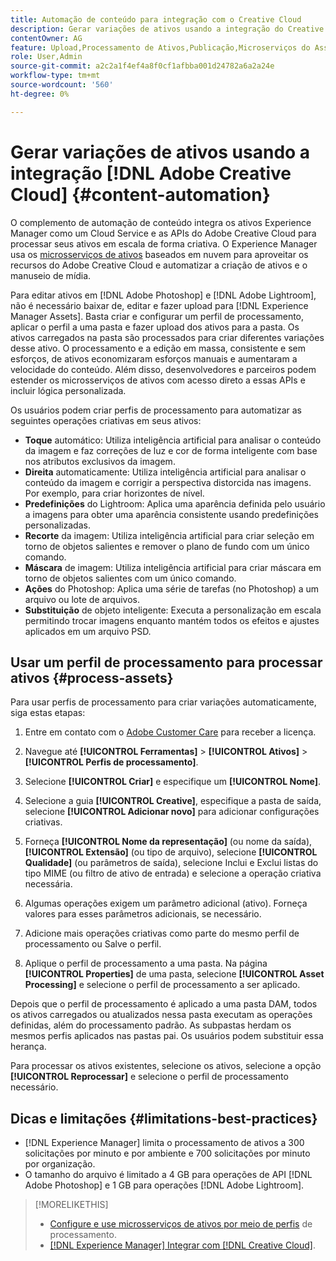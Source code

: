 ```yaml
---
title: Automação de conteúdo para integração com o Creative Cloud
description: Gerar variações de ativos usando a integração do Creative Cloud
contentOwner: AG
feature: Upload,Processamento de Ativos,Publicação,Microserviços do Asset compute,Fluxo de Trabalho
role: User,Admin
source-git-commit: a2c2a1f4ef4a8f0cf1afbba001d24782a6a2a24e
workflow-type: tm+mt
source-wordcount: '560'
ht-degree: 0%

---
```



# Gerar variações de ativos usando a integração [!DNL Adobe Creative Cloud] {#content-automation}

O complemento de automação de conteúdo integra os ativos Experience Manager como um Cloud Service e as APIs do Adobe Creative Cloud para processar seus ativos em escala de forma criativa. O Experience Manager usa os [microsserviços de ativos](/help/assets/asset-microservices-overview.md) baseados em nuvem para aproveitar os recursos do Adobe Creative Cloud e automatizar a criação de ativos e o manuseio de mídia.

Para editar ativos em [!DNL Adobe Photoshop] e [!DNL Adobe Lightroom], não é necessário baixar de, editar e fazer upload para [!DNL Experience Manager Assets]. Basta criar e configurar um perfil de processamento, aplicar o perfil a uma pasta e fazer upload dos ativos para a pasta. Os ativos carregados na pasta são processados para criar diferentes variações desse ativo. O processamento e a edição em massa, consistente e sem esforços, de ativos economizaram esforços manuais e aumentaram a velocidade do conteúdo. Além disso, desenvolvedores e parceiros podem estender os microsserviços de ativos com acesso direto a essas APIs e incluir lógica personalizada.

Os usuários podem criar perfis de processamento para automatizar as seguintes operações criativas em seus ativos:

* **Toque** automático: Utiliza inteligência artificial para analisar o conteúdo da imagem e faz correções de luz e cor de forma inteligente com base nos atributos exclusivos da imagem.
* **Direita** automaticamente: Utiliza inteligência artificial para analisar o conteúdo da imagem e corrigir a perspectiva distorcida nas imagens. Por exemplo, para criar horizontes de nível.
* **Predefinições** do Lightroom: Aplica uma aparência definida pelo usuário a imagens para obter uma aparência consistente usando predefinições personalizadas.
* **Recorte** da imagem: Utiliza inteligência artificial para criar seleção em torno de objetos salientes e remover o plano de fundo com um único comando.
* **Máscara** de imagem: Utiliza inteligência artificial para criar máscara em torno de objetos salientes com um único comando.
* **Ações** do Photoshop: Aplica uma série de tarefas (no Photoshop) a um arquivo ou lote de arquivos.
* **Substituição** de objeto inteligente: Executa a personalização em escala permitindo trocar imagens enquanto mantém todos os efeitos e ajustes aplicados em um arquivo PSD.

## Usar um perfil de processamento para processar ativos {#process-assets}

Para usar perfis de processamento para criar variações automaticamente, siga estas etapas:

1. Entre em contato com o [Adobe Customer Care](https://experienceleague.adobe.com/#support) para receber a licença.

1. Navegue até **[!UICONTROL Ferramentas]** > **[!UICONTROL Ativos]** > **[!UICONTROL Perfis de processamento]**.

1. Selecione **[!UICONTROL Criar]** e especifique um **[!UICONTROL Nome]**.

1. Selecione a guia **[!UICONTROL Creative]**, especifique a pasta de saída, selecione **[!UICONTROL Adicionar novo]** para adicionar configurações criativas.

1. Forneça **[!UICONTROL Nome da representação]** (ou nome da saída), **[!UICONTROL Extensão]** (ou tipo de arquivo), selecione **[!UICONTROL Qualidade]** (ou parâmetros de saída), selecione Inclui e Exclui listas do tipo MIME (ou filtro de ativo de entrada) e selecione a operação criativa necessária.

1. Algumas operações exigem um parâmetro adicional (ativo). Forneça valores para esses parâmetros adicionais, se necessário.

1. Adicione mais operações criativas como parte do mesmo perfil de processamento ou Salve o perfil.

1. Aplique o perfil de processamento a uma pasta. Na página **[!UICONTROL Properties]** de uma pasta, selecione **[!UICONTROL Asset Processing]** e selecione o perfil de processamento a ser aplicado.

Depois que o perfil de processamento é aplicado a uma pasta DAM, todos os ativos carregados ou atualizados nessa pasta executam as operações definidas, além do processamento padrão. As subpastas herdam os mesmos perfis aplicados nas pastas pai. Os usuários podem substituir essa herança.

Para processar os ativos existentes, selecione os ativos, selecione a opção **[!UICONTROL Reprocessar]** e selecione o perfil de processamento necessário.

## Dicas e limitações {#limitations-best-practices}

* [!DNL Experience Manager] limita o processamento de ativos a 300 solicitações por minuto e por ambiente e 700 solicitações por minuto por organização.
* O tamanho do arquivo é limitado a 4 GB para operações de API [!DNL Adobe Photoshop] e 1 GB para operações [!DNL Adobe Lightroom].

>[!MORELIKETHIS]
>
>* [Configure e use microsserviços de ativos por meio de perfis](/help/assets/asset-microservices-configure-and-use.md) de processamento.
>* [ [!DNL Experience Manager] Integrar com [!DNL Creative Cloud]](/help/assets/aem-cc-integration-best-practices.md).

